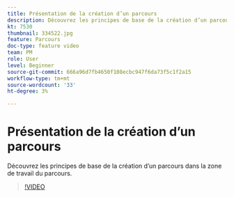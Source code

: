 ```yaml
---
title: Présentation de la création d’un parcours
description: Découvrez les principes de base de la création d’un parcours dans la zone de travail du parcours.
kt: 7530
thumbnail: 334522.jpg
feature: Parcours
doc-type: feature video
team: PM
role: User
level: Beginner
source-git-commit: 666a96d7fb4650f108ecbc947f6da73f5c1f2a15
workflow-type: tm+mt
source-wordcount: '33'
ht-degree: 3%

---
```


# Présentation de la création d’un parcours

Découvrez les principes de base de la création d’un parcours dans la zone de travail du parcours.

>[!VIDEO](https://video.tv.adobe.com/v/334522?quality=12)
